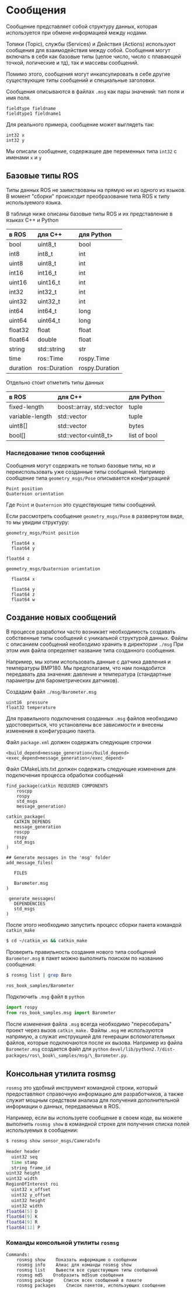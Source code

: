 # Сообщения

Сообщение представляет собой структуру данных, которая используется при обмене информацией между нодами.

Топики \(Topic\), службы \(Services\) и Действия \(Actions\) используют сообщения для взаимодействия между собой. Сообщения могут включать в себя как базовые типы \(целое число, число с плавающей точкой, логические и тд\), так и массивы сообщений.

Помимо этого, сообщения могут инкапсулировать в себе другие существующие типы сообщений и специальные заголовки.

Сообщения описываются в файлах `.msg` как пары значений: тип поля и имя поля.

```text
fieldtype fieldname
fieldtype1 fieldname1
```

Для реального примера, сообщение может выглядеть так:

```text
int32 x
int32 y
```

Мы описали сообщение, содержащее две переменных типа `int32` с именами `x` и `y`

## Базовые типы ROS

Типы данных ROS не заимствованы на прямую ни из одного из языков. В момент "сборки" происходит преобразование типа ROS к типу используемого языка.

В таблице ниже описаны базовые типы ROS и их представление в языках С++ и Python

| в ROS | для C++ | для Python |
| :--- | :--- | :--- |
| bool | uint8\_t | bool |
| int8 | int8\_t | int |
| uint8 | uint8\_t | int |
| int16 | int16\_t | int |
| uint16 | uint16\_t | int |
| int32 | int32\_t | int |
| uint32 | uint32\_t | int |
| int64 | int64\_t | long |
| uint64 | uint64\_t | long |
| float32 | float | float |
| float64 | double | float |
| string | std::string | str |
| time | ros::Time | rospy.Time |
| duration | ros::Duration | rospy.Duration |

Отдельно стоит отметить типы данных

| в ROS | для С++ | для Python |
| :--- | :--- | :--- |
| fixed-length | boost::array, std::vector | tuple |
| variable-length | std::vector | tuple |
| uint8\[\] | std::vector | bytes |
| bool\[\] | std::vector&lt;uint8\_t&gt; | list of bool |

### Наследование типов сообщений

Сообщения могут содержать не только базовые типы, но и переиспользовать уже созданные типы сообщений. Например сообщение типа `geometry_msgs/Pose` описывается конфигурацией

```text
Point position
Quaternion orientation
```

Где `Point` и `Quaternion` это существующие типы сообщений.

Если рассмотреть сообщение `geometry_msgs/Pose` в развернутом виде, то мы увидим структуру:

```text
geometry_msgs/Point position

  float64 x
  float64 y

float64 z

geometry_msgs/Quaternion orientation

  float64 x

  float64 y
  float64 z
  float64 w
```

## Создание новых сообщений

В процессе разработки часто возникает необходимость создавать собственные типы сообщений с уникальной структурой данных. Файлы с описанием сообщений необходимо хранить в директории `./msg` При этом имя файла определяет название типа созданного сообщения.

Например, мы хотим использовать данные с датчика давления и температуры BMP180. Мы предполагаем, что нам понадобится передавать два значения: давление и температура \(стандартные параметры для барометрических датчиков\).

Создадим файл `./msg/Barometer.msg`

```text
uint16  pressure
float32 temperature
```

Для правильного подключения созданных `.msg` файлов необходимо удостовериться, что установлены все зависимости и внесены изменения в конфигурацию пакета.

Файл `package.xml` должен содержать следующие строчки

```text
<build_depend>message_generation</build_depend>
<exec_depend>message_generation</exec_depend>
```

Файл CMakeLists.txt должен содержать следующие изменения для подключения процесса обработки сообщений

```text
find_package(catkin REQUIRED COMPONENTS
    roscpp
    rospy
    std_msgs
    message_generation)

catkin_package(
   CATKIN_DEPENDS
   message_generation
   roscpp
   rospy
   std_msgs
)

## Generate messages in the 'msg' folder
add_message_files(

   FILES

   Barometer.msg
)

 generate_messages(
   DEPENDENCIES
   std_msgs
)
```

После этого необходимо запустить процесс сборки пакета командой `catkin_make`

```bash
$ cd ~/catkin_ws && catkin_make
```

Проверить правильность создания нового типа сообщений `Barometer.msg` в пакет можно выполнить поиском по названию сообщения:

```bash
$ rosmsg list | grep Baro

ros_book_samples/Barometer
```

Подключить `.msg` файл в `python`

```python
import rospy
from ros_book_samples.msg import Barometer
```

После изменения файла `.msg` всегда необходимо "пересобирать" проект через вызов `catkin_make.` Файлы `.msg` не используются напрямую, а служат инструкцией для генерации вспомогательных файлов, которые подключаются после их вызова. Например из файла `Barometer.msg` создается файл для `python` `devel/lib/python2.7/dist-packages/ros\_book\_samples/msg/\_Barometer.py`.

## Консольная утилита rosmsg

`rosmsg` это удобный инструмент командной строки, который предоставляют справочную информацию для разработчиков, а также служит мощным средством анализа для получения дополнительной информации о данных, передаваемых в ROS.

Например, если вы используете сообщение в своем коде, вы можете выполнить `rosmsg show` в командной строке для получения списка полей используемых в сообщении:

```bash
$ rosmsg show sensor_msgs/CameraInfo

Header header
  uint32 seq
  time stamp
  string frame_id
uint32 height
uint32 width
RegionOfInterest roi
  uint32 x_offset
  uint32 y_offset
  uint32 height
  uint32 width
float64[5] D
float64[9] K
float64[9] R
float64[12] P
```

### Команды консольной утилиты `rosmsg`

```text
Commands:
    rosmsg show    Показать информацию о сообщении
    rosmsg info    Алиас для команды rosmsg show
    rosmsg list    Вывести все существующие типы сообщений
    rosmsg md5    Отобразить md5sum сообщения
    rosmsg package    Список всех сообщений в пакете
    rosmsg packages    Список пакетов, использующих сообщение
```

